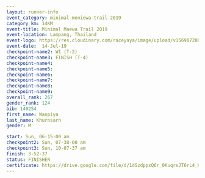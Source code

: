 ```yaml
---
layout: runner-info 
event_category: minimal-meniewa-trail-2019 
category_km: 14KM 
event-title: Minimal Maewa Trail 2019 
event-location: Lampang, Thailand 
event-logo: https://res.cloudinary.com/raceyaya/image/upload/v1569072805/logo/minimal-trail_ktnvsp.jpg 
event-date:  14-Jul-19 
checkpoint-name2: W1 (T-2) 
checkpoint-name3: FINISH (T-4) 
checkpoint-name4: 
checkpoint-name5: 
checkpoint-name6: 
checkpoint-name7: 
checkpoint-name8: 
checkpoint-name9: 
overall_rank: 267
gender_rank: 124
bib: 140254
first_name: Wanpiya
last_name: Khurnsarn
gender: M

start: Sun, 06-15-00 am
checkpoint2: Sun, 07-38-00 am
checkpoint3: Sun, 10-07-37 am
finish: 3-52-37
status: FINISHER
certificate: https://drive.google.com/file/d/1dSzdppxQ6r_0KuqrsJT6rL4_K9cJu7Hx/view?usp=sharing
---
```

